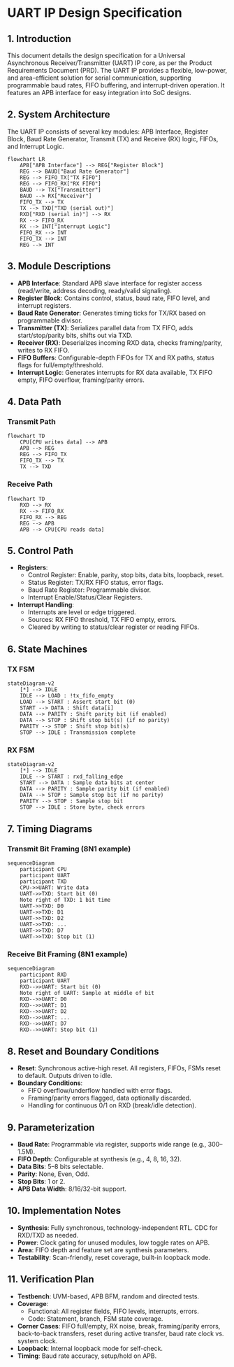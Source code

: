 

# UART IP Design Specification

## 1. Introduction

This document details the design specification for a Universal Asynchronous Receiver/Transmitter (UART) IP core, as per the Product Requirements Document (PRD). The UART IP provides a flexible, low-power, and area-efficient solution for serial communication, supporting programmable baud rates, FIFO buffering, and interrupt-driven operation. It features an APB interface for easy integration into SoC designs.

## 2. System Architecture

The UART IP consists of several key modules: APB Interface, Register Block, Baud Rate Generator, Transmit (TX) and Receive (RX) logic, FIFOs, and Interrupt Logic.

```mermaid
flowchart LR
    APB["APB Interface"] --> REG["Register Block"]
    REG --> BAUD["Baud Rate Generator"]
    REG --> FIFO_TX["TX FIFO"]
    REG --> FIFO_RX["RX FIFO"]
    BAUD --> TX["Transmitter"]
    BAUD --> RX["Receiver"]
    FIFO_TX --> TX
    TX --> TXD["TXD (serial out)"]
    RXD["RXD (serial in)"] --> RX
    RX --> FIFO_RX
    RX --> INT["Interrupt Logic"]
    FIFO_RX --> INT
    FIFO_TX --> INT
    REG --> INT
```

## 3. Module Descriptions

- **APB Interface**: Standard APB slave interface for register access (read/write, address decoding, ready/valid signaling).
- **Register Block**: Contains control, status, baud rate, FIFO level, and interrupt registers.
- **Baud Rate Generator**: Generates timing ticks for TX/RX based on programmable divisor.
- **Transmitter (TX)**: Serializes parallel data from TX FIFO, adds start/stop/parity bits, shifts out via TXD.
- **Receiver (RX)**: Deserializes incoming RXD data, checks framing/parity, writes to RX FIFO.
- **FIFO Buffers**: Configurable-depth FIFOs for TX and RX paths, status flags for full/empty/threshold.
- **Interrupt Logic**: Generates interrupts for RX data available, TX FIFO empty, FIFO overflow, framing/parity errors.

## 4. Data Path

### Transmit Path
```mermaid
flowchart TD
    CPU[CPU writes data] --> APB
    APB --> REG
    REG --> FIFO_TX
    FIFO_TX --> TX
    TX --> TXD
```

### Receive Path
```mermaid
flowchart TD
    RXD --> RX
    RX --> FIFO_RX
    FIFO_RX --> REG
    REG --> APB
    APB --> CPU[CPU reads data]
```

## 5. Control Path

- **Registers**:
    - Control Register: Enable, parity, stop bits, data bits, loopback, reset.
    - Status Register: TX/RX FIFO status, error flags.
    - Baud Rate Register: Programmable divisor.
    - Interrupt Enable/Status/Clear Registers.
- **Interrupt Handling**:
    - Interrupts are level or edge triggered.
    - Sources: RX FIFO threshold, TX FIFO empty, errors.
    - Cleared by writing to status/clear register or reading FIFOs.

## 6. State Machines

### TX FSM
```mermaid
stateDiagram-v2
    [*] --> IDLE
    IDLE --> LOAD : !tx_fifo_empty
    LOAD --> START : Assert start bit (0)
    START --> DATA : Shift data[i]
    DATA --> PARITY : Shift parity bit (if enabled)
    DATA --> STOP : Shift stop bit(s) (if no parity)
    PARITY --> STOP : Shift stop bit(s)
    STOP --> IDLE : Transmission complete
```

### RX FSM
```mermaid
stateDiagram-v2
    [*] --> IDLE
    IDLE --> START : rxd_falling_edge
    START --> DATA : Sample data bits at center
    DATA --> PARITY : Sample parity bit (if enabled)
    DATA --> STOP : Sample stop bit (if no parity)
    PARITY --> STOP : Sample stop bit
    STOP --> IDLE : Store byte, check errors
```

## 7. Timing Diagrams

### Transmit Bit Framing (8N1 example)
```mermaid
sequenceDiagram
    participant CPU
    participant UART
    participant TXD
    CPU->>UART: Write data
    UART->>TXD: Start bit (0)
    Note right of TXD: 1 bit time
    UART->>TXD: D0
    UART->>TXD: D1
    UART->>TXD: D2
    UART->>TXD: ...
    UART->>TXD: D7
    UART->>TXD: Stop bit (1)
```

### Receive Bit Framing (8N1 example)
```mermaid
sequenceDiagram
    participant RXD
    participant UART
    RXD-->>UART: Start bit (0)
    Note right of UART: Sample at middle of bit
    RXD-->>UART: D0
    RXD-->>UART: D1
    RXD-->>UART: D2
    RXD-->>UART: ...
    RXD-->>UART: D7
    RXD-->>UART: Stop bit (1)
```

## 8. Reset and Boundary Conditions

- **Reset**: Synchronous active-high reset. All registers, FIFOs, FSMs reset to default. Outputs driven to idle.
- **Boundary Conditions**:
    - FIFO overflow/underflow handled with error flags.
    - Framing/parity errors flagged, data optionally discarded.
    - Handling for continuous 0/1 on RXD (break/idle detection).

## 9. Parameterization

- **Baud Rate**: Programmable via register, supports wide range (e.g., 300–1.5M).
- **FIFO Depth**: Configurable at synthesis (e.g., 4, 8, 16, 32).
- **Data Bits**: 5–8 bits selectable.
- **Parity**: None, Even, Odd.
- **Stop Bits**: 1 or 2.
- **APB Data Width**: 8/16/32-bit support.

## 10. Implementation Notes

- **Synthesis**: Fully synchronous, technology-independent RTL. CDC for RXD/TXD as needed.
- **Power**: Clock gating for unused modules, low toggle rates on APB.
- **Area**: FIFO depth and feature set are synthesis parameters.
- **Testability**: Scan-friendly, reset coverage, built-in loopback mode.

## 11. Verification Plan

- **Testbench**: UVM-based, APB BFM, random and directed tests.
- **Coverage**:
    - Functional: All register fields, FIFO levels, interrupts, errors.
    - Code: Statement, branch, FSM state coverage.
- **Corner Cases**: FIFO full/empty, RX noise, break, framing/parity errors, back-to-back transfers, reset during active transfer, baud rate clock vs. system clock.
- **Loopback**: Internal loopback mode for self-check.
- **Timing**: Baud rate accuracy, setup/hold on APB.
